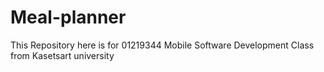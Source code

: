 # Meal-planner

This Repository here is for 01219344 Mobile Software Development Class from Kasetsart university
